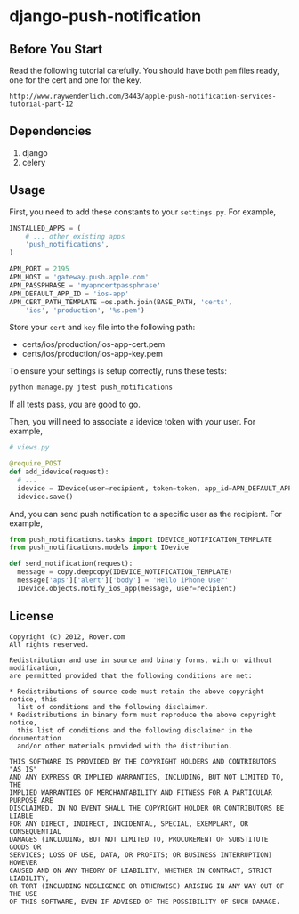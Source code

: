 django-push-notification
========================

## Before You Start

Read the following tutorial carefully. You should have both `pem` files ready, one for the cert and one for the key.

    http://www.raywenderlich.com/3443/apple-push-notification-services-tutorial-part-12

## Dependencies

1. django
2. celery

## Usage
First, you need to add these constants to your `settings.py`. For example,

```python
INSTALLED_APPS = (
    # ... other existing apps
    'push_notifications',
)

APN_PORT = 2195
APN_HOST = 'gateway.push.apple.com'
APN_PASSPHRASE = 'myapncertpassphrase'
APN_DEFAULT_APP_ID = 'ios-app'
APN_CERT_PATH_TEMPLATE =os.path.join(BASE_PATH, 'certs',
    'ios', 'production', '%s.pem')
```

Store your `cert` and `key` file into the following path:

* certs/ios/production/ios-app-cert.pem
* certs/ios/production/ios-app-key.pem

To ensure your settings is setup correctly, runs these tests:

```bash
python manage.py jtest push_notifications
```

If all tests pass, you are good to go.

Then, you will need to associate a idevice token with your user. For example,

```python
# views.py

@require_POST
def add_idevice(request):
  # ...
  idevice = IDevice(user=recipient, token=token, app_id=APN_DEFAULT_APP_ID)
  idevice.save()
```

And, you can send push notification to a specific user as the recipient. For example,

```python
from push_notifications.tasks import IDEVICE_NOTIFICATION_TEMPLATE
from push_notifications.models import IDevice

def send_notification(request):
  message = copy.deepcopy(IDEVICE_NOTIFICATION_TEMPLATE)
  message['aps']['alert']['body'] = 'Hello iPhone User'
  IDevice.objects.notify_ios_app(message, user=recipient)

```


## License


```
Copyright (c) 2012, Rover.com
All rights reserved.

Redistribution and use in source and binary forms, with or without modification,
are permitted provided that the following conditions are met:

* Redistributions of source code must retain the above copyright notice, this 
  list of conditions and the following disclaimer.
* Redistributions in binary form must reproduce the above copyright notice, 
  this list of conditions and the following disclaimer in the documentation 
  and/or other materials provided with the distribution.
  
THIS SOFTWARE IS PROVIDED BY THE COPYRIGHT HOLDERS AND CONTRIBUTORS "AS IS" 
AND ANY EXPRESS OR IMPLIED WARRANTIES, INCLUDING, BUT NOT LIMITED TO, THE 
IMPLIED WARRANTIES OF MERCHANTABILITY AND FITNESS FOR A PARTICULAR PURPOSE ARE 
DISCLAIMED. IN NO EVENT SHALL THE COPYRIGHT HOLDER OR CONTRIBUTORS BE LIABLE 
FOR ANY DIRECT, INDIRECT, INCIDENTAL, SPECIAL, EXEMPLARY, OR CONSEQUENTIAL 
DAMAGES (INCLUDING, BUT NOT LIMITED TO, PROCUREMENT OF SUBSTITUTE GOODS OR 
SERVICES; LOSS OF USE, DATA, OR PROFITS; OR BUSINESS INTERRUPTION) HOWEVER 
CAUSED AND ON ANY THEORY OF LIABILITY, WHETHER IN CONTRACT, STRICT LIABILITY, 
OR TORT (INCLUDING NEGLIGENCE OR OTHERWISE) ARISING IN ANY WAY OUT OF THE USE 
OF THIS SOFTWARE, EVEN IF ADVISED OF THE POSSIBILITY OF SUCH DAMAGE.
```
